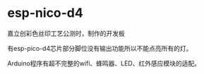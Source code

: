 # esp-nico-d4

嘉立创彩色丝印工艺公测时，制作的开发板

有esp-pico-d4芯片部分脚位没有输出功能所以不能点亮所有的灯。

Arduino程序有超不完整的wifi、蜂鸣器、LED、红外感应模块的适配。